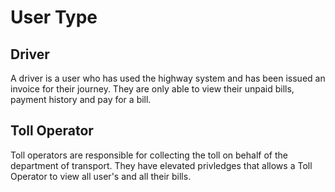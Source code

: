 # User Type

## Driver

A driver is a user who has used the highway system and has been issued an invoice for their journey. They are only able to view their unpaid bills, payment history and pay for a bill.

## Toll Operator

Toll operators are responsible for collecting the toll on behalf of the department of transport. They have elevated privledges that allows a Toll Operator to view all user's and all their bills.
